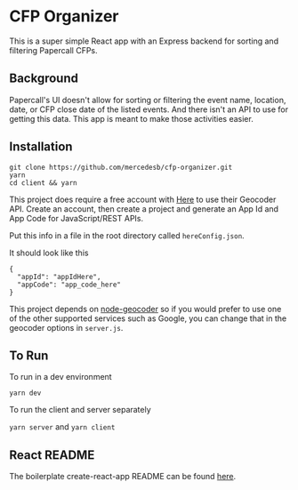 # CFP Organizer

This is a super simple React app with an Express backend for sorting and filtering Papercall CFPs.

## Background

Papercall's UI doesn't allow for sorting or filtering the event name, location, date, or CFP close date of the listed events. And there isn't an API to use for getting this data. This app is meant to make those activities easier.

## Installation
```
git clone https://github.com/mercedesb/cfp-organizer.git
yarn
cd client && yarn
```

This project does require a free account with [Here](https://developer.here.com/) to use their Geocoder API. Create an account, then create a project and generate an App Id and App Code for JavaScript/REST APIs.

Put this info in a file in the root directory called `hereConfig.json`.

It should look like this
```
{
  "appId": "appIdHere",
  "appCode": "app_code_here"
}
```

This project depends on [node-geocoder](https://github.com/nchaulet/node-geocoder) so if you would prefer to use one of the other supported services such as Google, you can change that in the geocoder options in `server.js`.

## To Run
To run in a dev environment

```
yarn dev
```

To run the client and server separately

`yarn server` and `yarn client`

## React README
The boilerplate create-react-app README can be found [here](client/README.md).